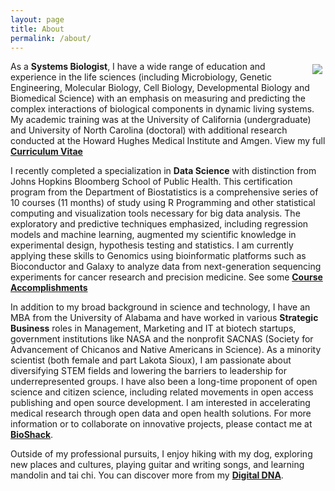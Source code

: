 ```yaml
---
layout: page
title: About
permalink: /about/
---
```


<img align="right" src="{{ site.baseurl }}/images/Megan.JPG" style="margin:5px">

As a **Systems Biologist**, I have a wide range of education and experience in the life sciences (including Microbiology, Genetic Engineering, Molecular Biology, Cell Biology, Developmental Biology and Biomedical Science) with an emphasis on measuring and predicting the complex interactions of biological components in dynamic living systems.  My academic training was at the University of California (undergraduate) and University of North Carolina (doctoral) with additional research conducted at the Howard Hughes Medical Institute and Amgen.  View my full <a href="{{ site.baseurl }}/resume">**Curriculum Vitae**</a>

I recently completed a specialization in **Data Science** with distinction from Johns Hopkins Bloomberg School of Public Health.  This certification program from the Department of Biostatistics is a comprehensive series of 10 courses (11 months) of study using R Programming and other statistical computing and visualization tools necessary for big data analysis.  The exploratory and predictive techniques emphasized, including regression models and machine learning, augmented my scientific knowledge in experimental design, hypothesis testing and statistics. I am currently applying these skills to Genomics using bioinformatic platforms such as Bioconductor and Galaxy to analyze data from next-generation sequencing experiments for cancer research and precision medicine. See some <a href="https://www.coursera.org/account/accomplishments/specialization/WKZKD3R8QT6P" target="_blank">**Course Accomplishments**</a>

In addition to my broad background in science and technology, I have an MBA from the University of Alabama and have worked in various **Strategic Business** roles in Management, Marketing and IT at biotech startups, government institutions like NASA and the nonprofit SACNAS (Society for Advancement of Chicanos and Native Americans in Science).  As a minority scientist (both female and part Lakota Sioux), I am passionate about diversifying STEM fields and lowering the barriers to leadership for underrepresented groups. I have also been a long-time proponent of open science and citizen science, including related movements in open access publishing and open source development.  I am interested in accelerating medical research through open data and open health solutions. For more information or to collaborate on innovative projects, please contact me at <a href="http://bioshack.org" target="_blank">**BioShack**</a>.

Outside of my professional pursuits, I enjoy hiking with my dog, exploring new places and cultures, playing guitar and writing songs, and learning mandolin and tai chi.  You can discover more from my <a href="{{ site.baseurl }}/dna">**Digital DNA**</a>.